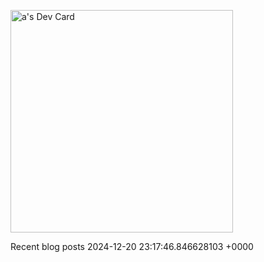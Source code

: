 
<a href="https://app.daily.dev/plato"><img src="https://api.daily.dev/devcards/v2/0K3OBEr3ylHUVF72f8GN9.png?type=default&r=4fv" width="356" alt="a's Dev Card"/></a>


Recent blog posts 2024-12-20 23:17:46.846628103 +0000

